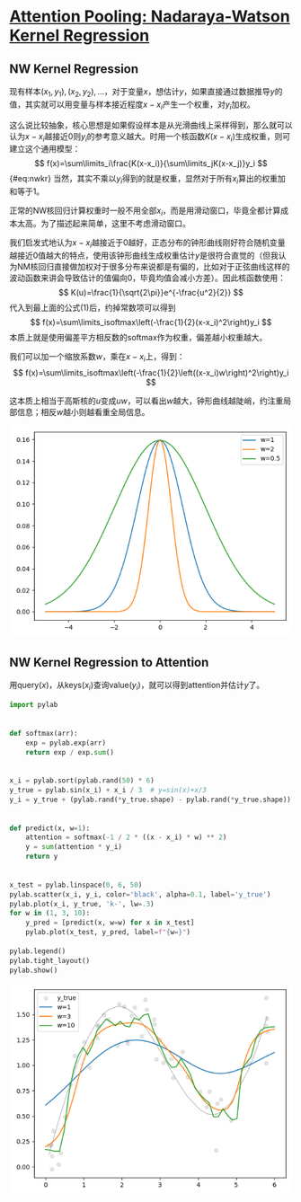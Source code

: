 # [Attention Pooling: Nadaraya-Watson Kernel Regression](http://zh.d2l.ai/chapter_attention-mechanisms/nadaraya-waston.html)

## NW Kernel Regression

现有样本$(x_1, y_1), (x_2, y_2), ...$，对于变量$x$，想估计$y$，如果直接通过数据推导$y$的值，其实就可以用变量与样本接近程度$x-x_i$产生一个权重，对$y_i$加权。

这么说比较抽象，核心思想是如果假设样本是从光滑曲线上采样得到，那么就可以认为$x-x_i$越接近0则$y_i$的参考意义越大。时用一个核函数$K(x-x_i)$生成权重，则可建立这个通用模型：
$$
f(x)=\sum\limits_i\frac{K(x-x_i)}{\sum\limits_jK(x-x_j)}y_i
$$ {#eq:nwkr}
当然，其实不乘以$y_i$得到的就是权重，显然对于所有$x_i$算出的权重加和等于1。

正常的NW核回归计算权重时一般不用全部$x_i$，而是用滑动窗口，毕竟全都计算成本太高。为了描述起来简单，这里不考虑滑动窗口。

我们启发式地认为$x-x_i$越接近于0越好，正态分布的钟形曲线刚好符合随机变量越接近0值越大的特点，使用该钟形曲线生成权重估计$y$是很符合直觉的（但我认为NM核回归直接做加权对于很多分布来说都是有偏的，比如对于正弦曲线这样的波动函数来讲会导致估计的值偏向0，毕竟均值会减小方差）。因此核函数使用：
$$
K(u)=\frac{1}{\sqrt{2\pi}}e^{-\frac{u^2}{2}}
$$
代入到最上面的公式(1)后，约掉常数项可以得到
$$
f(x)=\sum\limits_isoftmax\left(-\frac{1}{2}(x-x_i)^2\right)y_i
$$
本质上就是使用偏差平方相反数的softmax作为权重，偏差越小权重越大。

我们可以加一个缩放系数$w$，乘在$x-x_i$上，得到：
$$
f(x)=\sum\limits_isoftmax\left(-\frac{1}{2}\left((x-x_i)w\right)^2\right)y_i
$$


这本质上相当于高斯核的$u$变成$uw$，可以看出$w$越大，钟形曲线越陡峭，约注重局部信息；相反$w$越小则越看重全局信息。

![gauss_kernel](.assets/gauss_kernel.png)

## NW Kernel Regression to Attention

用query($x$)，从keys($x_i$)查询value($y_i$)，就可以得到attention并估计$y$了。

```python
import pylab


def softmax(arr):
    exp = pylab.exp(arr)
    return exp / exp.sum()


x_i = pylab.sort(pylab.rand(50) * 6)
y_true = pylab.sin(x_i) + x_i / 3  # y=sin(x)+x/3
y_i = y_true + (pylab.rand(*y_true.shape) - pylab.rand(*y_true.shape)) * 0.5


def predict(x, w=1):
    attention = softmax(-1 / 2 * ((x - x_i) * w) ** 2)
    y = sum(attention * y_i)
    return y


x_test = pylab.linspace(0, 6, 50)
pylab.scatter(x_i, y_i, color='black', alpha=0.1, label='y_true')
pylab.plot(x_i, y_true, 'k-', lw=.3)
for w in (1, 3, 10):
    y_pred = [predict(x, w=w) for x in x_test]
    pylab.plot(x_test, y_pred, label=f"{w=}")

pylab.legend()
pylab.tight_layout()
pylab.show()

```

![Figure_1](.assets/Figure_1.png)